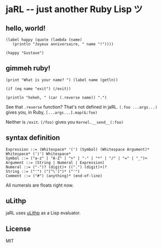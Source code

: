 # jaRL -- just another Ruby Lisp ツ

## hello, world!

```common-lisp
(label happy (quote (lambda (name)
   (println "Joyeux anniversaire, " name "!"))))

(happy "Gustave")
```

## gimmeh ruby!

```common-lisp
(print "What is your name? ") (label name (getln))

(if (eq name "exit") (/exit))

(println "heheh, " (car (.reverse name)) ".")
```

See that `.reverse` function?
That's not defined in jaRL.
`(.foo ...args...)` gives you, in Ruby, `[...args...].map(&:foo)`

Neither is `/exit`.
`(/foo)` gives you `Kernel.__send__(:foo)`

## syntax definition

    Expression ::= (Whitespace* '(') (Symbol) (Whitespace Argument)* Whitespace* (')') Whitespace*
    Symbol ::= ("a-z" | "A-Z" | "+" | "-" | "*" | "/" | "=" | "_")+
    Argument ::= (String | Numeral | Expression)
    Numeral ::= ("-")? (digit)+ ((".") (digit)+)?
    String ::= ("'") ("[^\']")* ("'")
    Comment ::= ("#") (anything)* (end-of-line)

All numerals are floats right now.

## uLithp

jaRL uses [uLithp](https://github.com/fogus/lithp/) as a Lisp evaluator.

## License

MIT
